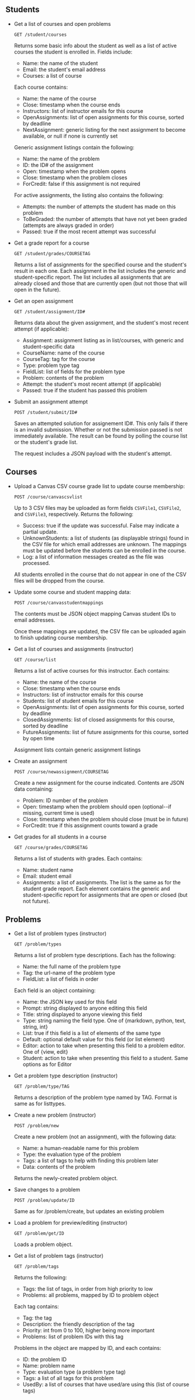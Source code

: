 Students
--------

*   Get a list of courses and open problems

        GET /student/courses

    Returns some basic info about the student as well as a list of
    active courses the student is enrolled in. Fields include:
    
    *   Name: the name of the student
    *   Email: the student's email address
    *   Courses: a list of course
    
    Each course contains:

    *   Name: the name of the course
    *   Close: timestamp when the course ends
    *   Instructors: list of instructor emails for this course
    *   OpenAssignments: list of open assignments for this course,
        sorted by deadline
    *   NextAssignment: generic listing for the next assignment to
        become available, or null if none is currently set

    Generic assignment listings contain the following:

    *   Name: the name of the problem
    *   ID: the ID# of the assignment
    *   Open: timestamp when the problem opens
    *   Close: timestamp when the problem closes
    *   ForCredit: false if this assignment is not required

    For active assignments, the listing also contains the following:

    *   Attempts: the number of attempts the student has made on
        this problem
    *   ToBeGraded: the number of attempts that have not yet been
        graded (attempts are always graded in order)
    *   Passed: true if the most recent attempt was successful

*   Get a grade report for a course

        GET /student/grades/COURSETAG

    Returns a list of assignments for the specified course and the
    student's result in each one. Each assignment in the list
    includes the generic and student-specific report. The list
    includes all assignments that are already closed and those that
    are currently open (but not those that will open in the future).

*   Get an open assignment

        GET /student/assignment/ID#

    Returns data about the given assignment, and the student's most
    recent attempt (if applicable):

    *   Assignment: assignment listing as in list/courses, with
        generic and student-specific data
    *   CourseName: name of the course
    *   CourseTag: tag for the course
    *   Type: problem type tag
    *   FieldList: list of fields for the problem type
    *   Problem: contents of the problem
    *   Attempt: the student's most recent attempt (if applicable)
    *   Passed: true if the student has passed this problem

*   Submit an assignment attempt

        POST /student/submit/ID#

    Saves an attempted solution for assignement ID#. This only fails
    if there is an invalid submission. Whether or not the
    submission passed is not immediately available. The result can
    be found by polling the course list or the student's grade list.

    The request includes a JSON payload with the student's
    attempt.


Courses
-------

*   Upload a Canvas CSV course grade list to update course
    membership:

        POST /course/canvascsvlist

    Up to 3 CSV files may be uploaded as form fields `CSVFile1`,
    `CSVFile2`, and `CSVFile3`, respectively.
    Returns the following:

    *   Success: true if the update was successful. False may
        indicate a partial update.
    *   UnknownStudents: a list of students (as displayable strings)
        found in the CSV file for which email addresses are unknown.
        The mappings must be updated before the students can be
        enrolled in the course.
    *   Log: a list of information messages created as the file was
        processed.

    All students enrolled in the course that do not appear in one of
    the CSV files will be dropped from the course.

*   Update some course and student mapping data:

        POST /course/canvasstudentmappings

    The contents must be JSON object mapping Canvas student IDs to
    email addresses.

    Once these mappings are updated, the CSV file can be uploaded
    again to finish updating course membership.

*   Get a list of courses and assignments (instructor)

        GET /course/list

    Returns a list of active courses for this instructor. Each
    contains:

    *   Name: the name of the course
    *   Close: timestamp when the course ends
    *   Instructors: list of instructor emails for this course
    *   Students: list of student emails for this course
    *   OpenAssignments: list of open assignments for this course,
        sorted by deadline
    *   ClosedAssignments: list of closed assignments for this course,
        sorted by deadline
    *   FutureAssignments: list of future assignments for this
        course, sorted by open time

    Assignment lists contain generic assignment listings

*   Create an assignment

        POST /course/newassignment/COURSETAG

    Create a new assignment for the course indicated. Contents are
    JSON data containing:

    *   Problem: ID number of the problem
    *   Open: timestamp when the problem should open (optional--if
        missing, current time is used)
    *   Close: timestamp when the problem should close (must be in
        future)
    *   ForCredit: true if this assignment counts toward a grade

*   Get grades for all students in a course

        GET /course/grades/COURSETAG

    Returns a list of students with grades. Each contains:

    *   Name: student name
    *   Email: student email
    *   Assignments: a list of assignments. The list is the same as
        for the student grade report. Each element contains the
        generic and student-specific report for assignments that are
        open or closed (but not future).


Problems
--------

*   Get a list of problem types (instructor)

        GET /problem/types

    Returns a list of problem type descriptions. Each has the
    following:

    *   Name: the full name of the problem type
    *   Tag: the url-name of the problem type
    *   FieldList: a list of fields in order

    Each field is an object containing:

    *   Name: the JSON key used for this field
    *   Prompt: string displayed to anyone editing this field
    *   Title: string displayed to anyone viewing this field
    *   Type: string naming the field type. One of
        {markdown, python, text, string, int}
    *   List: true if this field is a list of elements of the same
        type
    *   Default: optional default value for this field (or list
        element)
    *   Editor: action to take when presenting this field to a
        problem editor. One of {view, edit}
    *   Student: action to take when presenting this field to a
        student. Same options as for Editor

*   Get a problem type description (instructor)

        GET /problem/type/TAG

    Returns a description of the problem type named by TAG. Format
    is same as for listtypes.

*   Create a new problem (instructor)

        POST /problem/new

    Create a new problem (not an assignment), with the following
    data:

    *   Name: a human-readable name for this problem
    *   Type: the evaluation type of the problem
    *   Tags: a list of tags to help with finding this problem later
    *   Data: contents of the problem

    Returns the newly-created problem object.

*   Save changes to a problem

        POST /problem/update/ID

    Same as for /problem/create, but updates an existing problem

*   Load a problem for preview/editing (instructor)

        GET /problem/get/ID

    Loads a problem object.

*   Get a list of problem tags (instructor)

        GET /problem/tags

    Returns the following:

    *   Tags: the list of tags, in order from high priority to low
    *   Problems: all problems, mapped by ID to problem object

    Each tag contains:

    *   Tag: the tag
    *   Description: the friendly description of the tag
    *   Priority: int from 0 to 100, higher being more important
    *   Problems: list of problem IDs with this tag

    Problems in the object are mapped by ID, and each contains:

    *   ID: the problem ID
    *   Name: problem name
    *   Type: evaluation type (a problem type tag)
    *   Tags: a list of all tags for this problem
    *   UsedBy: a list of courses that have used/are using this
        (list of course tags)

